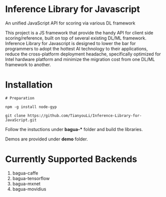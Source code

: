 # Inference Library for Javascript
An unified JavaScript API for scoring via various DL framework 

This project is a JS framework that provide the handy API for client side scoring/reference, built on top of several existing DL/ML framework.
Inference Library for Javascript is designed to lower the bar for programmers to adopt the hottest AI technology to their applications, reduce the cross-platform deployment headache, specifically optimized for Intel hardware platform and minimize the migration cost from one DL/ML framework to another.

# Installation

```shell
# Preparation

npm -g install node-gyp

git clone https://github.com/TianyouLi/Inference-Library-for-JavaScript.git
```

Follow the instuctions under **bagua-\*** folder and build the libraries.

Demos are provided under **demo** folder.


# Currently Supported Backends

1. bagua-caffe
2. bagua-tensorflow
3. bagua-mxnet
4. bagua-movidius

